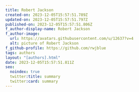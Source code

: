 ```yaml
---
title: Robert Jackson
created-on: 2023-12-05T15:57:51.789Z
updated-on: 2023-12-05T15:57:51.797Z
published-on: 2023-12-05T15:57:51.806Z
f_author-display-name: Robert Jackson
f_author-image:
  url: https://avatars.githubusercontent.com/u/12637?v=4
  alt: picture of Robert Jackson
f_github-profile: https://github.com/rwjblue
tags: authors
layout: "[authors].html"
date: 2023-12-05T15:57:51.811Z
seo:
  noindex: true
  twitter:title: summary
  twitter:card: summary
---
```


